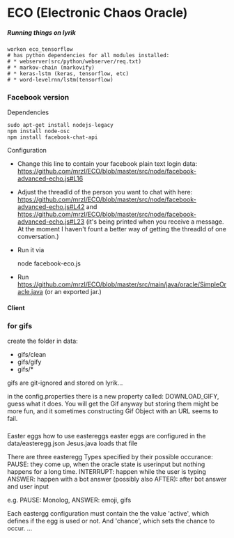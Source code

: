 # ECO (Electronic Chaos Oracle)

##### Running things on lyrik

    workon eco_tensorflow
    # has python dependencies for all modules installed: 
    # * webserver(src/python/webserver/req.txt)
    # * markov-chain (markovify)
    # * keras-lstm (keras, tensorflow, etc)
    # * word-levelrnn/lstm(tensorflow)
    
    

### Facebook version

Dependencies

    sudo apt-get install nodejs-legacy
    npm install node-osc
    npm install facebook-chat-api

Configuration

- Change this line to contain your facebook plain text login data: https://github.com/mrzl/ECO/blob/master/src/node/facebook-advanced-echo.js#L16
- Adjust the threadId of the person you want to chat with here: https://github.com/mrzl/ECO/blob/master/src/node/facebook-advanced-echo.js#L42 and https://github.com/mrzl/ECO/blob/master/src/node/facebook-advanced-echo.js#L23 (it's being printed when you receive a message. At the moment I haven't fount a better way of getting the threadId of one conversation.)
- Run it via 

    node facebook-eco.js


- Run https://github.com/mrzl/ECO/blob/master/src/main/java/oracle/SimpleOracle.java (or an exported jar.)

#### Client

### for gifs
create the folder in data:
- gifs/clean
- gifs/gify
- gifs/*

gifs are git-ignored and stored on lyrik...

in the config.properties there is a new property called:
DOWNLOAD_GIFY, guess what it does.
You will get the Gif anyway but storing them might be more fun, and it sometimes constructing Gif Object
with an URL seems to fail.

###
Easter eggs
how to use eastereggs
easter eggs are configured in the
data/easteregg.json
Jesus.java loads that file

There are three easteregg Types specified by their possible occurance:
PAUSE: they come up, when the oracle state is userinput but nothing happens for a long time.
INTERRUPT: happen while the user is typing
ANSWER: happen with a bot answer
(possibly also AFTER): after bot answer and user input

e.g. PAUSE: Monolog, ANSWER: emoji, gifs

Each eastergg configuration must contain the the value 'active',
which defines if the egg is used or not.
And 'chance', which sets the chance to occur.
...